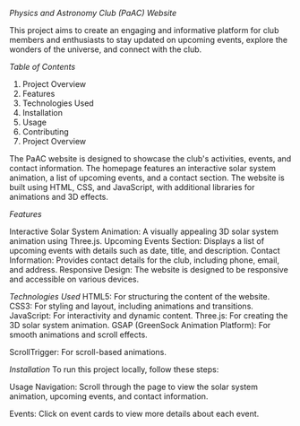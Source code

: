 *Physics and Astronomy Club (PaAC) Website*

This project aims to create an engaging and informative platform for club members and enthusiasts to stay updated on upcoming events, explore the wonders of the universe, and connect with the club.

*Table of Contents*
1. Project Overview
2. Features
3. Technologies Used
4. Installation
5. Usage
6. Contributing
7. Project Overview

The PaAC website is designed to showcase the club's activities, events, and contact information. The homepage features an interactive solar system animation, a list of upcoming events, and a contact section. The website is built using HTML, CSS, and JavaScript, with additional libraries for animations and 3D effects.

*Features*

Interactive Solar System Animation: A visually appealing 3D solar system animation using Three.js.
Upcoming Events Section: Displays a list of upcoming events with details such as date, title, and description.
Contact Information: Provides contact details for the club, including phone, email, and address.
Responsive Design: The website is designed to be responsive and accessible on various devices.

*Technologies Used*
HTML5: For structuring the content of the website.
CSS3: For styling and layout, including animations and transitions.
JavaScript: For interactivity and dynamic content.
Three.js: For creating the 3D solar system animation.
GSAP (GreenSock Animation Platform): For smooth animations and scroll effects.

ScrollTrigger: For scroll-based animations.

*Installation*
To run this project locally, follow these steps:

Usage
Navigation: Scroll through the page to view the solar system animation, upcoming events, and contact information.

Events: Click on event cards to view more details about each event.
